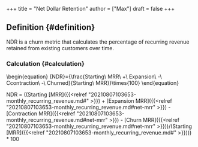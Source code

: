 +++
title = "Net Dollar Retention"
author = ["Max"]
draft = false
+++

## Definition {#definition}

NDR is a churn metric that calculates the percentage of recurring revenue
retained from existing customers over time.


### Calculation {#calculation}

\begin{equation}
{NDR}={\frac{Starting\ MRR\ +\ Expansion\ -\ Ccontraction\ -\ Churned}{Starting\ MRR}}\times{100}
\end{equation}

NDR = ((Starting [MRR]({{<relref "20210807103653-monthly_recurring_revenue.md#" >}}) + [Expansion MRR]({{<relref "20210807103653-monthly_recurring_revenue.md#net-mrr" >}}) - [Contraction MRR]({{<relref "20210807103653-monthly_recurring_revenue.md#net-mrr" >}}) - [Churn MRR]({{<relref "20210807103653-monthly_recurring_revenue.md#net-mrr" >}}))/(Starting [MRR]({{<relref "20210807103653-monthly_recurring_revenue.md#" >}}))) \* 100
